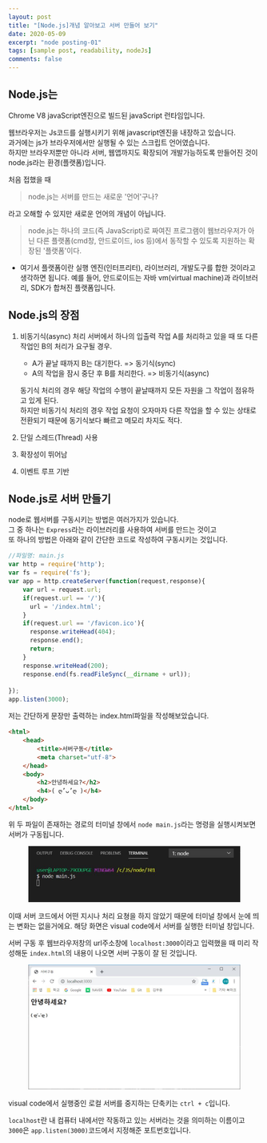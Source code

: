 ```yaml
---
layout: post
title: "[Node.js]개념 알아보고 서버 만들어 보기"
date: 2020-05-09
excerpt: "node posting-01"
tags: [sample post, readability, nodeJs]
comments: false
---
```

## Node.js는
Chrome V8 javaScript엔진으로 빌드된 javaScript 런타임입니다.

웹브라우저는 Js코드를 실행시키기 위해 javascript엔진을 내장하고 있습니다.  
과거에는 js가 브라우저에서만 실행될 수 있는 스크립트 언어였습니다.  
하지만 브라우저뿐만 아니라 서버, 웹앱까지도 확장되어 개발가능하도록 만들어진 것이 node.js라는 환경(플랫폼)입니다. 

처음 접했을 때  
> node.js는 서버를 만드는 새로운 '언어'구나?  

라고 오해할 수 있지만 새로운 언어의 개념이 아닙니다.

> node.js는 하나의 코드(즉 JavaScript)로 짜여진 프로그램이 웹브라우저가 아닌 다른 플랫폼(cmd창, 안드로이드, ios 등)에서 동작할 수 있도록 지원하는 확장된 '플랫폼'이다.

+ 여기서 플랫폼이란 실행 엔진(인터프리터), 라이브러리, 개발도구를 합한 것이라고 생각하면 됩니다. 예를 들어, 안드로이드는 자바 vm(virtual machine)과 라이브러리, SDK가 합쳐진 플랫폼입니다.

## Node.js의 장점
1. 비동기식(async) 처리
    서버에서 하나의 입출력 작업 A를 처리하고 있을 때
    또 다른 작업인 B의 처리가 요구될 경우.
    * A가 끝날 때까지 B는 대기한다. => 동기식(sync)
    * A의 작업을 잠시 중단 후 B를 처리한다. => 비동기식(async)

    동기식 처리의 경우 해당 작업의 수행이 끝날때까지 모든 자원을 그 작업이 점유하고 있게 된다.  
    하지만 비동기식 처리의 경우 작업 요청이 오자마자 다른 작업을 할 수 있는 상태로 전환되기 때문에 동기식보다 빠르고 메모리 차지도 적다.
2. 단일 스레드(Thread) 사용
3. 확장성이 뛰어남
4. 이벤트 루프 기반

## Node.js로 서버 만들기
node로 웹서버를 구동시키는 방법은 여러가지가 있습니다.  
그 중 하나는 `Express`라는 라이브러리를 사용하여 서버를 만드는 것이고  
또 하나의 방법은 아래와 같이 간단한 코드로 작성하여 구동시키는 것입니다.

```javascript
//파일명: main.js
var http = require('http');
var fs = require('fs');
var app = http.createServer(function(request,response){
    var url = request.url;
    if(request.url == '/'){
      url = '/index.html';
    }
    if(request.url == '/favicon.ico'){
      response.writeHead(404);
      response.end();
      return;
    }
    response.writeHead(200);
    response.end(fs.readFileSync(__dirname + url));
 
});
app.listen(3000);
```

저는 간단하게 문장만 출력하는 index.html파일을 작성해보았습니다.
```html
<html>
    <head>
        <title>서버구동</title>
        <meta charset="utf-8">
    </head>
    <body>
        <h2>안녕하세요?</h2>
        <h4>( ღ’ᴗ’ღ )</h4>
    </body>
</html>
```
위 두 파일이 존재하는 경로의 터미널 창에서 `node main.js`라는 명령을 실행시켜보면 서버가 구동됩니다. 
<figure>
    <img src="_posts/post_images/T01_1.JPG"/>
</figure>
이때 서버 코드에서 어떤 지시나 처리 요쳥을 하지 않았기 때문에 터미널 창에서 눈에 띄는 변화는 없을거에요.
해당 화면은 visual code에서 서버를 실행한 터미널 창입니다.  


서버 구동 후 웹브라우저창의 url주소창에 `localhost:3000`이라고 입력했을 때 
미리 작성해둔 `index.html`의 내용이 나오면 서버 구동이 잘 된 것입니다.
<figure>
    <img src="_posts\post_images\T01_2.JPG" />
</figure>


visual code에서 실행중인 로컬 서버를 중지하는 단축키는 `ctrl + c`입니다.

`localhost`란 내 컴퓨터 내에서만 작동하고 있는 서버라는 것을 의미하는 이름이고  
`3000`은 `app.listen(3000)`코드에서 지정해준 포트번호입니다.
